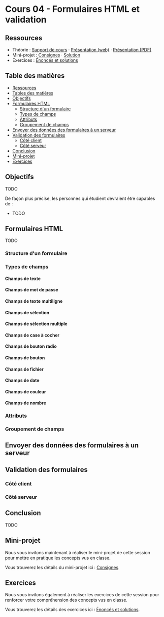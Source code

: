 # Cours 04 - Formulaires HTML et validation

## Ressources

- Théorie : [Support de cours](../01-theorie/README.md) ·
  [Présentation (web)](https://heig-vd-progserv1-course.github.io/heig-vd-progserv1-course/04-formulaires-html-et-validation/01-theorie/index.html)
  ·
  [Présentation (PDF)](https://heig-vd-progserv1-course.github.io/heig-vd-progserv1-course/04-formulaires-html-et-validation/01-theorie/04-formulaires-html-et-validation-presentation.pdf)
- Mini-projet : [Consignes](../02-mini-project/README.md) ·
  [Solution](../02-mini-project/solution/)
- Exercices : [Énoncés et solutions](../03-exercices/README.md)

## Table des matières

- [Ressources](#ressources)
- [Tables des matières](#table-des-matières)
- [Objectifs](#objectifs)
- [Formulaires HTML](#formulaires-html)
  - [Structure d'un formulaire](#structure-dun-formulaire)
  - [Types de champs](#types-de-champs)
  - [Attributs](#attributs)
  - [Groupement de champs](#groupement-de-champs)
- [Envoyer des données des formulaires à un serveur](#envoyer-des-données-des-formulaires-à-un-serveur)
- [Validation des formulaires](#validation-des-formulaires)
  - [Côté client](#côté-client)
  - [Côté serveur](#côté-serveur)
- [Conclusion](#conclusion)
- [Mini-projet](#mini-projet)
- [Exercices](#exercices)

## Objectifs

TODO

De façon plus précise, les personnes qui étudient devraient être capables de :

- TODO

## Formulaires HTML

TODO

### Structure d'un formulaire

### Types de champs

#### Champs de texte

#### Champs de mot de passe

#### Champs de texte multiligne

#### Champs de sélection

#### Champs de sélection multiple

#### Champs de case à cocher

#### Champs de bouton radio

#### Champs de bouton

#### Champs de fichier

#### Champs de date

#### Champs de couleur

#### Champs de nombre

### Attributs

### Groupement de champs

## Envoyer des données des formulaires à un serveur

## Validation des formulaires

### Côté client

### Côté serveur

## Conclusion

TODO

## Mini-projet

Nous vous invitons maintenant à réaliser le mini-projet de cette session pour
mettre en pratique les concepts vus en classe.

Vous trouverez les détails du mini-projet ici :
[Consignes](../02-mini-project/README.md).

## Exercices

Nous vous invitons également à réaliser les exercices de cette session pour
renforcer votre compréhension des concepts vus en classe.

Vous trouverez les détails des exercices ici :
[Énoncés et solutions](../03-exercices/README.md).
